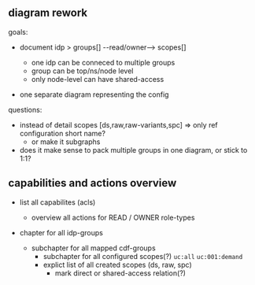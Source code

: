 ## diagram rework

goals:

- document idp > groups[] --read/owner--> scopes[]
  - one idp can be conneced to multiple groups
  - group can be top/ns/node level
  - only node-level can have shared-access

- one separate diagram representing the config

questions:

- instead of detail scopes [ds,raw,raw-variants,spc] => only ref configuration short name?
  - or make it subgraphs
- does it make sense to pack multiple groups in one diagram, or stick to 1:1?

## capabilities and actions overview

- list all capabilites (acls)
  - overview all actions for READ / OWNER role-types

- chapter for all idp-groups
  - subchapter for all mapped cdf-groups
    - subchapter for all configured scopes(?) `uc:all` `uc:001:demand`
    - explict list of all created scopes (ds, raw, spc)
      - mark direct or shared-access relation(?)

